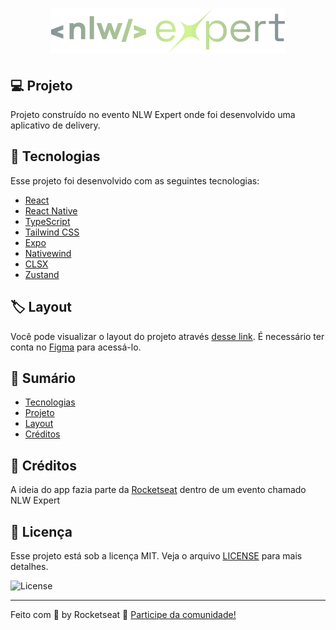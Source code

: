 <h1 align="center"> <img alt="nlw-logo" src="/src/assets/logo.png" /> </h1>

## :computer: Projeto

Projeto construído no evento NLW Expert onde foi desenvolvido uma aplicativo de delivery.

## :rocket: Tecnologias

Esse projeto foi desenvolvido com as seguintes tecnologias:

- [React](https://pt-br.reactjs.org/)
- [React Native](https://reactnative.dev/)
- [TypeScript](https://www.typescriptlang.org/)
- [Tailwind CSS](https://tailwindcss.com/)
- [Expo](https://docs.expo.dev/)
- [Nativewind](https://expressjs.com/pt-br)
- [CLSX](https://www.prisma.io/)
- [Zustand](https://zustand-demo.pmnd.rs/)

## :label: Layout

Você pode visualizar o layout do projeto através [desse link](https://www.figma.com/community/file/1336456468568916765/nlw-expert-orders). É necessário ter conta no [Figma](https://figma.com) para acessá-lo.


## :notebook: Sumário
- [Tecnologias](#rocket-tecnologias)
- [Projeto](#computer-projeto)
- [Layout](#label-layout)
- [Créditos](#tada-créditos)

## :tada: Créditos

A ideia do app fazia parte da [Rocketseat](https://www.rocketseat.com.br/) dentro de um evento chamado NLW Expert

## 📝 Licença

Esse projeto está sob a licença MIT. Veja o arquivo [LICENSE](LICENSE) para mais detalhes.

<img alt="License" src="https://img.shields.io/static/v1?label=license&message=MIT&color=8B5CF6&labelColor=000000">

---

Feito com 💜 by Rocketseat :wave: [Participe da comunidade!](https://discordapp.com/invite/gCRAFhc)
